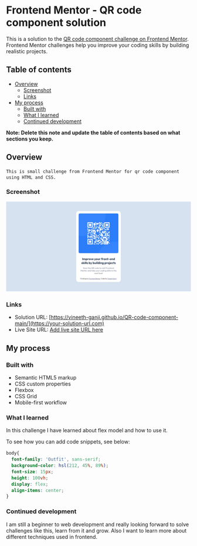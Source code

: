 # Frontend Mentor - QR code component solution

This is a solution to the [QR code component challenge on Frontend Mentor](https://www.frontendmentor.io/challenges/qr-code-component-iux_sIO_H). Frontend Mentor challenges help you improve your coding skills by building realistic projects. 

## Table of contents

- [Overview](#overview)
  - [Screenshot](#screenshot)
  - [Links](#links)
- [My process](#my-process)
  - [Built with](#built-with)
  - [What I learned](#what-i-learned)
  - [Continued development](#continued-development)

**Note: Delete this note and update the table of contents based on what sections you keep.**

## Overview
    This is small challenge from Frontend Mentor for qr code component using HTML and CSS.

### Screenshot

![screenshot to my solution](./screenshot.jpg)

### Links

- Solution URL: [https://vineeth-ganji.github.io/QR-code-component-main/](https://your-solution-url.com)
- Live Site URL: [Add live site URL here](https://your-live-site-url.com)

## My process

### Built with

- Semantic HTML5 markup
- CSS custom properties
- Flexbox
- CSS Grid
- Mobile-first workflow

### What I learned

In this challenge I have learned about flex model and how to use it.

To see how you can add code snippets, see below:

```css
body{
  font-family: 'Outfit', sans-serif;
  background-color: hsl(212, 45%, 89%);
  font-size: 15px;
  height: 100vh;
  display: flex;
  align-items: center;
}
```

### Continued development

I am still a beginner to web development and really looking forward to solve challenges like this, learn from it and grow.
Also I want to learn more about different techniques used in frontend.
